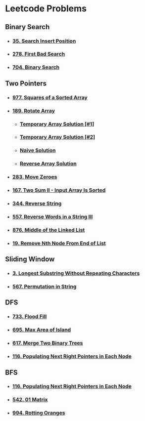 # Leetcode Problems

## Binary Search

- ### [35. Search Insert Position](binary_search/35_search_insert_position)
- ### [278. First Bad Search](binary_search/278_first_bad_version)
- ### [704. Binary Search](binary_search/704_binary_search)

## Two Pointers

- ### [977. Squares of a Sorted Array](two_pointers/977_squares_of_a_sorted_array)
- ### [189. Rotate Array](two_pointers/189_rotate_array)
  - ### [Temporary Array Solution [#1]](two_pointers/189_rotate_array/temp_array_solution/solution_1)
  - ### [Temporary Array Solution [#2]](two_pointers/189_rotate_array/temp_array_solution/solution_2)
  - ### [Naive Solution](two_pointers/189_rotate_array/naive_solution)
  - ### [Reverse Array Solution](two_pointers/189_rotate_array/reverse_array_solution)
- ### [283. Move Zeroes](two_pointers/283_move_zeroes)
- ### [167. Two Sum II - Input Array Is Sorted](two_pointers/167_two_sum_sorted_array)
- ### [344. Reverse String](two_pointers/344_reverse_string)
- ### [557. Reverse Words in a String III](two_pointers/557_reverse_words_in_a_string_III)
- ### [876. Middle of the Linked List](two_pointers/876_middle_of_the_linked_list)
- ### [19. Remove Nth Node From End of List](two_pointers/19_remove_nth_node_from_end_of_list)

## Sliding Window

- ### [3. Longest Substring Without Repeating Characters](sliding_window/3_longest_substring_without_repeating_characters)
- ### [567. Permutation in String](sliding_window/567_permutation_in_string)

## DFS

- ### [733. Flood Fill](dfs/733_flood_fill)
- ### [695. Max Area of Island](dfs/695_max_area_of_island)
- ### [617. Merge Two Binary Trees](dfs/617_merge_two_binary_trees)
- ### [116. Populating Next Right Pointers in Each Node](dfs/116_populating_next_right_pointers_in_each_node)

## BFS
- ### [116. Populating Next Right Pointers in Each Node](bfs/116_populating_next_right_pointers_in_each_node)
- ### [542. 01 Matrix](bfs/542_01_matrix)
- ### [994. Rotting Oranges](bfs/994_rotting_oranges)